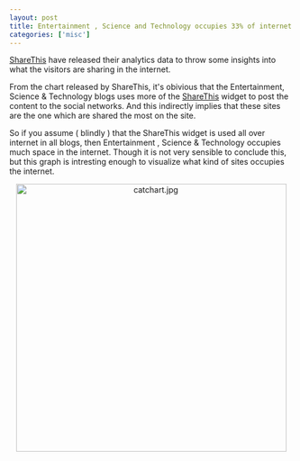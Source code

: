 ```yaml
---
layout: post
title: Entertainment , Science and Technology occupies 33% of internet
categories: ['misc']
---
```

<p style="text-align: left;"><a title="ShareThis" href="http://sharethis.com/">ShareThis</a> have released their analytics data to throw some insights into what the visitors are sharing in the internet.</p>
<p style="text-align: left;">From the chart released by ShareThis, it's obivious that the Entertainment, Science &amp; Technology blogs uses more of the <a title="ShareThis" href="http://sharethis.com/">ShareThis</a> widget to post the content to the social networks. And this indirectly implies that these sites are the one which are shared the most on the site.</p>
<p style="text-align: left;">So if you assume ( blindly ) that the ShareThis widget is used all over internet in all blogs, then Entertainment , Science &amp; Technology occupies much space in the internet. Though it is not very sensible to conclude this, but this graph is intresting enough to visualize what kind of sites occupies the internet.</p>
<p style="text-align: center;"><img src="../images/2008/11/catchart.jpg" alt="catchart.jpg" width="480" height="476" /></p>
